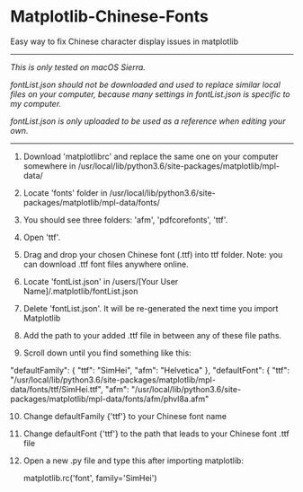 # Matplotlib-Chinese-Fonts
Easy way to fix Chinese character display issues in matplotlib

________________

*This is only tested on macOS Sierra.*

*fontList.json should not be downloaded and used to replace similar local files on your computer, because many settings in fontList.json is specific to my computer.*

*fontList.json is only uploaded to be used as a reference when editing your own.*

________________


1. Download 'matplotlibrc' and replace the same one on your computer somewhere in /usr/local/lib/python3.6/site-packages/matplotlib/mpl-data/
2. Locate 'fonts' folder in /usr/local/lib/python3.6/site-packages/matplotlib/mpl-data/fonts/
3. You should see three folders: 'afm', 'pdfcorefonts', 'ttf'.
4. Open 'ttf'.
5. Drag and drop your chosen Chinese font (.ttf) into ttf folder.
    Note: you can download .ttf font files anywhere online.
6. Locate 'fontList.json' in /users/[Your User Name]/.matplotlib/fontList.json
7. Delete 'fontList.json'.  It will be re-generated the next time you import Matplotlib

8. Add the path to your added .ttf file in between any of these file paths.
9. Scroll down until you find something like this:
      
    
  "defaultFamily": {
    "ttf": "SimHei",
    "afm": "Helvetica"
  },
  "defaultFont": {
    "ttf": "/usr/local/lib/python3.6/site-packages/matplotlib/mpl-data/fonts/ttf/SimHei.ttf",
    "afm": "/usr/local/lib/python3.6/site-packages/matplotlib/mpl-data/fonts/afm/phvl8a.afm"
    
10. Change defaultFamily {'ttf'} to your Chinese font name
11. Change defaultFont {'ttf'} to the path that leads to your Chinese font .ttf file
12. Open a new .py file and type this after importing matplotlib:

    matplotlib.rc('font', family='SimHei')


